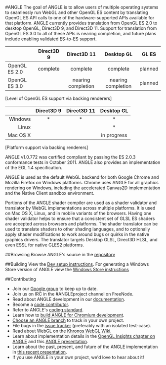 #ANGLE
The goal of ANGLE is to allow users of multiple operating systems to seamlessly run WebGL and other OpenGL ES content by translating OpenGL ES API calls to one of the hardware-supported APIs available for that platform. ANGLE currently provides translation from OpenGL ES 2.0 to desktop OpenGL, Direct3D 9, and Direct3D 11. Support for translation from OpenGL ES 3.0 to all of these APIs is nearing completion, and future plans include enabling validated ES-to-ES support.

|                |  Direct3D 9   |    Direct3D 11      |    Desktop GL      |    GL ES  |
|----------------|:-------------:|:-------------------:|:------------------:|:---------:|
| OpenGL ES 2.0  |    complete   |      complete       |     complete       |   planned |
| OpenGL ES 3.0  |               |  nearing completion | nearing completion |   planned |
[Level of OpenGL ES support via backing renderers]


|             |    Direct3D 9  |   Direct3D 11  |   Desktop GL  |
|------------:|:--------------:|:--------------:|:-------------:|
| Windows     |        *       |        *       |       *       |
| Linux       |                |                |       *       |
| Mac OS X    |                |                |   in progress |
[Platform support via backing renderers]

ANGLE v1.0.772 was certified compliant by passing the ES 2.0.3 conformance tests in October 2011. ANGLE also provides an implementation of the EGL 1.4 specification.

ANGLE is used as the default WebGL backend for both Google Chrome and Mozilla Firefox on Windows platforms. Chrome uses ANGLE for all graphics rendering on Windows, including the accelerated Canvas2D implementation and the Native Client sandbox environment.

Portions of the ANGLE shader compiler are used as a shader validator and translator by WebGL implementations across multiple platforms. It is used on Mac OS X, Linux, and in mobile variants of the browsers. Having one shader validator helps to ensure that a consistent set of GLSL ES shaders are accepted across browsers and platforms. The shader translator can be used to translate shaders to other shading languages, and to optionally apply shader modifications to work around bugs or quirks in the native graphics drivers. The translator targets Desktop GLSL, Direct3D HLSL, and even ESSL for native GLES2 platforms.

##Browsing
Browse ANGLE's source in the [repository](https://chromium.googlesource.com/angle/angle)

##Building
View the [Dev setup instructions](doc/DevSetup.md). For generating a Windows Store version of ANGLE view the [Windows Store instructions](doc/BuildingAngleForWindowsStore.md)

##Contributing
* Join our [Google group](https://groups.google.com/group/angleproject) to keep up to date.
* Join us on IRC in the #ANGLEproject channel on FreeNode.
* Read about ANGLE development in our [documentation](doc).
* Become a [code contributor](doc/ContributingCode.md).
* Refer to ANGLE's [coding standard](doc/CodingStandard.md).
* Learn how to [build ANGLE for Chromium development](doc/BuildingAngleForChromiumDevelopment.md).
* [Choose an ANGLE branch](doc/ChoosingANGLEBranch.md) to track in your own project.
* File bugs in the [issue tracker](http://code.google.com/p/angleproject/issues/list) (preferably with an isolated test-case).
* Read about WebGL on the [Khronos WebGL Wiki](http://khronos.org/webgl/wiki/Main_Page).
* Learn about implementation details in the [OpenGL Insights chapter on ANGLE](http://www.seas.upenn.edu/~pcozzi/OpenGLInsights/OpenGLInsights-ANGLE.pdf) and this [ANGLE presentation](https://code.google.com/p/angleproject/downloads/detail?name=ANGLE%20and%20Cross-Platform%20WebGL%20Support.pdf&can=2&q=).
* Learn about the past, present, and future of the ANGLE implementation in [this recent presentation](https://docs.google.com/presentation/d/1CucIsdGVDmdTWRUbg68IxLE5jXwCb2y1E9YVhQo0thg/pub?start=false&loop=false).
* If you use ANGLE in your own project, we'd love to hear about it!

